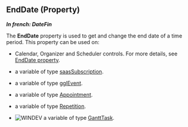 


## EndDate (Property)

***In french: DateFin***
	



<a name="XUse"></a>
<a name="Use"></a>
<a name="description"></a>
The **EndDate** property is used to get and change the end date of a time period. This property can be used on:

- Calendar, Organizer and Scheduler controls. For more details, see [EndDate property](../Proprietes/1000017427.md).

- a variable of type [saasSubscription](../WDLang3/1000019088.md).

- a variable of type [gglEvent](../WDLang5/1000017440.md). 

- a variable of type [Appointment](../WDLang1/1000019244.md).

- a variable of type [Repetition](../WDLang1/1000019262.md).

- ![WINDEV](https://doc.pcsoft.fr/ext/images/us/WD.png) a variable of type [GanttTask](../WDLang1/1000020881.md).




